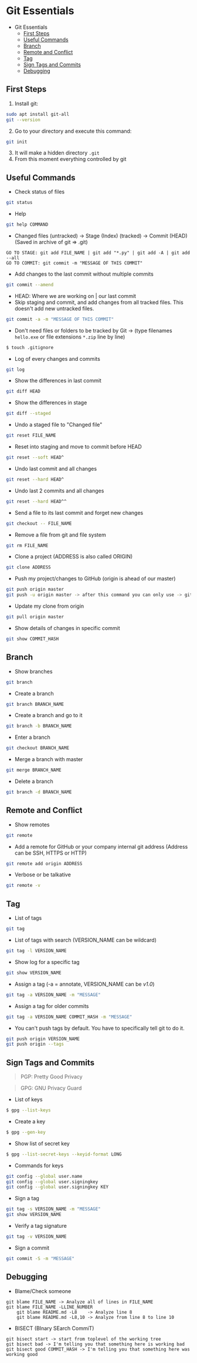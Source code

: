 # **Git Essentials**

- Git Essentials
    - [First Steps](#first-steps)
    - [Useful Commands](#useful-commands)
    - [Branch](#branch)
    - [Remote and Conflict](#remote-and-conflict)
    - [Tag](#tag)
    - [Sign Tags and Commits](#sign-tags-and-commits)
    - [Debugging](#debugging)

## First Steps

1. Install git:
```bash
sudo apt install git-all
git --version
```
2. Go to your directory and execute this command:
```bash
git init
```
3. It will make a hidden directory `.git`
4. From this moment everything controlled by git

## Useful Commands

- Check status of files
```bash
git status
```
- Help
```bash
git help COMMAND
```
- Changed files (untracked) -> Stage (Index) (tracked) -> Commit (HEAD) (Saved in archive of git => .git)
```
GO TO STAGE: git add FILE_NAME | git add "*.py" | git add -A | git add --all
GO TO COMMIT: git commit -m "MESSAGE OF THIS COMMIT"
```
- Add changes to the last commit without multiple commits
```bash
git commit --amend
```
- HEAD: Where we are working on | our last commit
- Skip staging and commit, and add changes from all tracked files. This doesn't add new untracked files.
```bash
git commit -a -m "MESSAGE OF THIS COMMIT"
```
- Don't need files or folders to be tracked by Git -> (type filenames `hello.exe` or file extensions `*.zip` line by line)
```bash
$ touch .gitignore
```
- Log of every changes and commits
```bash
git log
```
- Show the differences in last commit
```bash
git diff HEAD
```
- Show the differences in stage
```bash
git diff --staged
```
- Undo a staged file to "Changed file"
```bash
git reset FILE_NAME
```
- Reset into staging and move to commit before HEAD
```bash
git reset --soft HEAD^
```
- Undo last commit and all changes
```bash
git reset --hard HEAD^
```
- Undo last 2 commits and all changes
```bash
git reset --hard HEAD^^
```
- Send a file to its last commit and forget new changes
```bash
git checkout -- FILE_NAME
```
- Remove a file from git and file system
```bash
git rm FILE_NAME
```
- Clone a project (ADDRESS is also called ORIGIN)
```bash
git clone ADDRESS
```
- Push my project/changes to GitHub (origin is ahead of our master)
```bash
git push origin master
git push -u origin master -> after this command you can only use -> git push
```
- Update my clone from origin
```bash
git pull origin master
```
- Show details of changes in specific commit
```bash
git show COMMIT_HASH
```

## Branch

- Show branches
```bash
git branch
```
- Create a branch
```bash
git branch BRANCH_NAME
```
- Create a branch and go to it
```bash
git branch -b BRANCH_NAME
```
- Enter a branch
```bash
git checkout BRANCH_NAME
```
- Merge a branch with master
```bash
git merge BRANCH_NAME
```
- Delete a branch
```bash
git branch -d BRANCH_NAME
```

## Remote and Conflict

- Show remotes
```bash
git remote
```
- Add a remote for GitHub or your company internal git address (Address can be SSH, HTTPS or HTTP)
```bash
git remote add origin ADDRESS
```
- Verbose or be talkative
```bash
git remote -v
```

## Tag

- List of tags
```bash
git tag
```
- List of tags with search (VERSION_NAME can be wildcard)
```bash
git tag -l VERSION_NAME
```
- Show log for a specific tag
```bash
git show VERSION_NAME
```
- Assign a tag (-a = annotate, VERSION_NAME can be _v1.0_)
```bash
git tag -a VERSION_NAME -m "MESSAGE"
```
- Assign a tag for older commits
```bash
git tag -a VERSION_NAME COMMIT_HASH -m "MESSAGE"
```
- You can't push tags by default. You have to specifically tell git to do it.
```bash
git push origin VERSION_NAME
git push origin --tags
```

## Sign Tags and Commits

> PGP: Pretty Good Privacy

> GPG: GNU Privacy Guard

- List of keys
```bash
$ gpg --list-keys
```
- Create a key
```bash
$ gpg --gen-key
```
- Show list of secret key
```bash
$ gpg --list-secret-keys --keyid-format LONG
```
- Commands for keys
```bash
git config --global user.name
git config --global user.signingkey
git config --global user.signingkey KEY
```
- Sign a tag
```bash
git tag -s VERSION_NAME -m "MESSAGE"
git show VERSION_NAME
```
- Verify a tag signature
```bash
git tag -v VERSION_NAME
```
- Sign a commit
```bash
git commit -S -m "MESSAGE"
```

## Debugging

- Blame/Check someone
```
git blame FILE_NAME -> Analyze all of lines in FILE_NAME
git blame FILE_NAME -LLINE_NUMBER
    git blame README.md -L8    -> Analyze line 8
    git blame README.md -L8,10 -> Analyze from line 8 to line 10
```
- BISECT (BInary SEarch CommiT)
```
git bisect start -> start from toplevel of the working tree
git bisect bad -> I'm telling you that something here is working bad
git bisect good COMMIT_HASH -> I'm telling you that something here was working good
```
